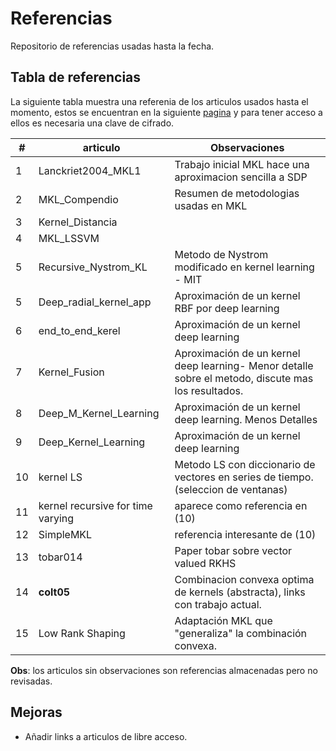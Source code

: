 # Referencias
Repositorio de referencias usadas hasta la fecha.

## Tabla de referencias

La siguiente tabla muestra una referenia de los articulos usados hasta el momento, estos se encuentran en la siguiente [pagina](https://mega.nz/#F!9BNS2TJR) y para tener acceso a ellos es necesaria una clave de cifrado.

|\#| articulo | Observaciones |
|---|---|---|
|1 | Lanckriet2004_MKL1 | Trabajo inicial MKL hace una aproximacion sencilla a SDP |
|2 | MKL_Compendio | Resumen de metodologias usadas en MKL |
|3  | Kernel_Distancia       |                                                           |
|4  | MKL_LSSVM              |                                                           |
|5  | Recursive_Nystrom_KL   | Metodo de Nystrom modificado en kernel learning - MIT     |
|5  | Deep_radial_kernel_app | Aproximación de un kernel RBF por deep learning           |
|6  | end_to_end_kerel       | Aproximación de un kernel deep learning                   |
|7  | Kernel_Fusion          | Aproximación de un kernel deep learning- Menor detalle sobre el metodo, discute mas los resultados. |
|8  | Deep_M_Kernel_Learning | Aproximación de un kernel deep learning. Menos Detalles   |
|9  | Deep_Kernel_Learning   | Aproximación de un kernel deep learning                   |
|10 | kernel LS | Metodo LS con diccionario de vectores en series de tiempo.(seleccion de ventanas) |
|11 | kernel recursive for time varying | aparece como referencia en (10)|
|12 | SimpleMKL | referencia interesante de (10)|
|13 | tobar014 | Paper tobar sobre vector valued RKHS |
|14 | **colt05** | Combinacion convexa optima de kernels (abstracta), links con trabajo actual. |
|15 | Low Rank Shaping | Adaptación MKL que "generaliza" la combinación convexa. |

**Obs**: los articulos sin observaciones son referencias almacenadas pero no revisadas.

## Mejoras

* Añadir links a articulos de libre acceso.
